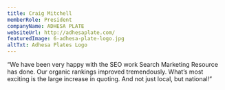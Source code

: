 ```yaml
---
title: Craig Mitchell
memberRole: President
companyName: ADHESA PLATE
websiteUrl: http://adhesaplate.com/
featuredImage: 6-adhesa-plate-logo.jpg
altTxt: Adhesa Plates Logo
---
```


“We have been very happy with the SEO work Search Marketing Resource has done. Our organic rankings improved tremendously. What’s most exciting is the large increase in quoting. And not just local, but national!”

